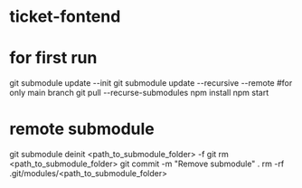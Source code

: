 
# ticket-fontend

# for first run
git submodule update --init
git submodule update --recursive --remote #for only main branch
git pull --recurse-submodules
npm install
npm start

 # remote submodule 
git submodule deinit <path_to_submodule_folder> -f
git rm <path_to_submodule_folder>
git commit -m "Remove submodule" .
rm -rf .git/modules/<path_to_submodule_folder>